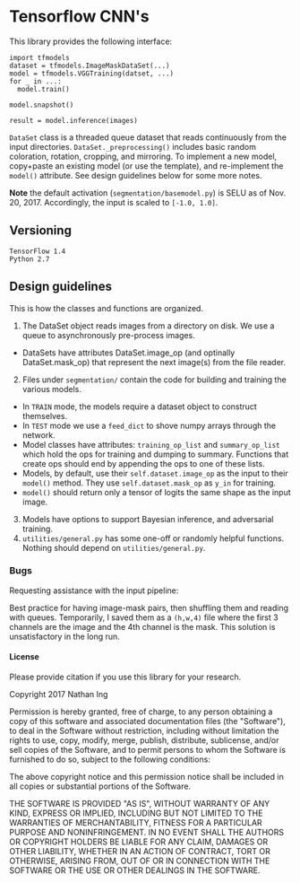 # Tensorflow CNN's
This library provides the following interface:
 ```
 import tfmodels
 dataset = tfmodels.ImageMaskDataSet(...)
 model = tfmodels.VGGTraining(datset, ...)
 for _ in ...:
   model.train()

 model.snapshot()

 result = model.inference(images)
 ```
`DataSet` class is a threaded queue dataset that reads continuously from the input directories. `DataSet._preprocessing()` includes basic random coloration, rotation, cropping, and mirroring. To implement a new model, copy+paste an existing model (or use the template), and re-implement the `model()` attribute. See design guidelines below for some more notes.

**Note** the default activation (`segmentation/basemodel.py`) is SELU as of Nov. 20, 2017. Accordingly, the input is scaled to `[-1.0, 1.0]`.

## Versioning
```
TensorFlow 1.4
Python 2.7
```


## Design guidelines
This is how the classes and functions are organized.
1. The DataSet object reads images from a directory on disk. We use a queue to asynchronously pre-process images.
  - DataSets have attributes DataSet.image_op (and optinally DataSet.mask_op) that represent the next image(s) from the file reader.
2. Files under `segmentation/` contain the code for building and training the various models.
  - In `TRAIN` mode, the models require a dataset object to construct themselves.
  - In `TEST` mode we use a `feed_dict` to shove numpy arrays through the network.
  - Model classes have attributes: `training_op_list` and `summary_op_list` which hold the ops for training and dumping to summary. Functions that create ops should end by appending the ops to one of these lists.
  - Models, by default, use their `self.dataset.image_op` as the input to their `model()` method. They use `self.dataset.mask_op` as `y_in` for training.
  - `model()` should return only a tensor of logits the same shape as the input image.
3. Models have options to support Bayesian inference, and adversarial training.
4. `utilities/general.py` has some one-off or randomly helpful functions. Nothing should depend on `utilities/general.py`.


### Bugs
Requesting assistance with the input pipeline:

Best practice for having image-mask pairs, then shuffling them and reading with queues. Temporarily, I saved them as a `(h,w,4)` file where the first 3 channels are the image and the 4th channel is the mask. This solution is unsatisfactory in the long run.

#### License
Please provide citation if you use this library for your research.

Copyright 2017 Nathan Ing

Permission is hereby granted, free of charge, to any person obtaining a copy of this software and associated documentation files (the "Software"), to deal in the Software without restriction, including without limitation the rights to use, copy, modify, merge, publish, distribute, sublicense, and/or sell copies of the Software, and to permit persons to whom the Software is furnished to do so, subject to the following conditions:

The above copyright notice and this permission notice shall be included in all copies or substantial portions of the Software.

THE SOFTWARE IS PROVIDED "AS IS", WITHOUT WARRANTY OF ANY KIND, EXPRESS OR IMPLIED, INCLUDING BUT NOT LIMITED TO THE WARRANTIES OF MERCHANTABILITY, FITNESS FOR A PARTICULAR PURPOSE AND NONINFRINGEMENT. IN NO EVENT SHALL THE AUTHORS OR COPYRIGHT HOLDERS BE LIABLE FOR ANY CLAIM, DAMAGES OR OTHER LIABILITY, WHETHER IN AN ACTION OF CONTRACT, TORT OR OTHERWISE, ARISING FROM, OUT OF OR IN CONNECTION WITH THE SOFTWARE OR THE USE OR OTHER DEALINGS IN THE SOFTWARE.
